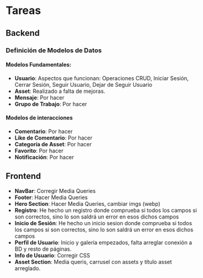 # Tareas 

## Backend


### Definición de Modelos de Datos

#### Modelos Fundamentales:
- **Usuario**: Aspectos que funcionan: Operaciones CRUD, Iniciar Sesión, Cerrar Sesión, Seguir Usuario, Dejar de Seguir Usuario
- **Asset**: Realizado a falta de mejoras.
- **Mensaje**: Por hacer
- **Grupo de Trabajo**: Por hacer

#### Modelos de interacciones

- **Comentario**: Por hacer
- **Like de Comentario**: Por hacer
- **Categoría de Asset**: Por hacer
- **Favorito**: Por hacer
- **Notificación**: Por hacer


## Frontend

- **NavBar**: Corregir Media Queries
- **Footer**: Hacer Media Queries
- **Hero Section**: Hacer Media Queries, cambiar imgs (webp)
- **Registro**: He hecho un registro  donde comprueba si todos los campos si son correctos, sino lo son saldrá un error en esos dichos campos
- **Inicio de Sesión**: He hecho un inicio sesion donde comprueba si todos los campos si son correctos, sino lo son saldrá un error en esos dichos campos
- **Perfil de Usuario**: Inicio y galería empezados, falta arreglar conexión a BD y resto de páginas.
- **Info de Usuario**: Corregir CSS
- **Asset Section**: Media queris, carrusel con assets y título asset arreglado. 